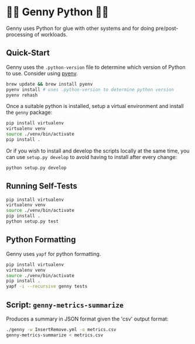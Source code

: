 🧞🐍 Genny Python  🧞🐍
========================

Genny uses Python for glue with other systems and for
doing pre/post-processing of workloads.

Quick-Start
-----------

Genny uses the `.python-version` file to determine
which version of Python to use. Consider using
[pyenv](https://github.com/pyenv/pyenv).

```sh
brew update && brew install pyenv
pyenv install # uses .python-version to determine python version
pyenv rehash
```

Once a suitable python is installed, setup a virtual
environment and install the `genny` package:

```sh
pip install virtualenv
virtualenv venv
source ./venv/bin/activate
pip install .
```

Or if you wish to install and develop the scripts locally at the same time,
you can use `setup.py develop` to avoid having to install after every change:

```sh
python setup.py develop
```

Running Self-Tests
------------------

```sh
pip install virtualenv
virtualenv venv
source ./venv/bin/activate
pip install .
python setup.py test
```

Python Formatting
-----------------

Genny uses `yapf` for python formatting.

```sh
pip install virtualenv
virtualenv venv
source ./venv/bin/activate
pip install .
yapf -i --recursive genny tests
```


Script: `genny-metrics-summarize`
---------------------------------

Produces a summary in JSON format given the 'csv' output format:

```sh
./genny -w InsertRemove.yml -o metrics.csv
genny-metrics-summarize < metrics.csv
```


